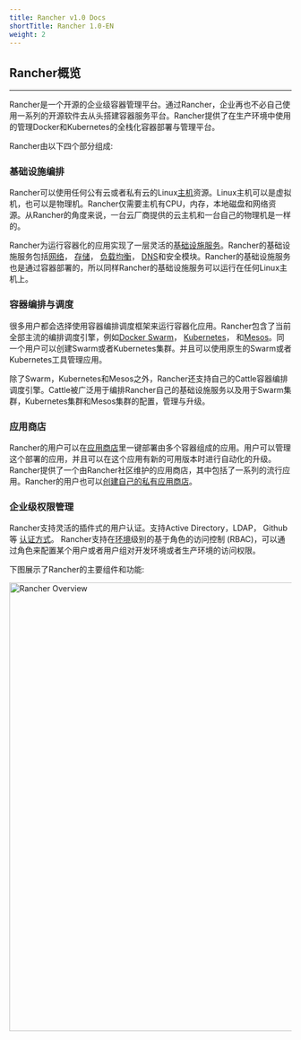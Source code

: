 ```yaml
---
title: Rancher v1.0 Docs
shortTitle: Rancher 1.0-EN
weight: 2
---
```


## Rancher概览
---

Rancher是一个开源的企业级容器管理平台。通过Rancher，企业再也不必自己使用一系列的开源软件去从头搭建容器服务平台。Rancher提供了在生产环境中使用的管理Docker和Kubernetes的全栈化容器部署与管理平台。

Rancher由以下四个部分组成:

### 基础设施编排

Rancher可以使用任何公有云或者私有云的Linux[主机](/docs/rancher/v1.x/cn/infrastructure/hosts/)资源。Linux主机可以是虚拟机，也可以是物理机。Rancher仅需要主机有CPU，内存，本地磁盘和网络资源。从Rancher的角度来说，一台云厂商提供的云主机和一台自己的物理机是一样的。

Rancher为运行容器化的应用实现了一层灵活的[基础设施服务](/docs/rancher/v1.x/cn/rancher-services/)。Rancher的基础设施服务包括[网络](/docs/rancher/v1.x/cn/rancher-services/networking)， [存储](/docs/rancher/v1.x/cn/rancher-services/storage-service/)， [负载均衡](/docs/rancher/v1.x/cn/rancher-services/load-balancer/)， [DNS](/docs/rancher/v1.x/cn/rancher-services/dns-service/)和安全模块。Rancher的基础设施服务也是通过容器部署的，所以同样Rancher的基础设施服务可以运行在任何Linux主机上。

### 容器编排与调度

很多用户都会选择使用容器编排调度框架来运行容器化应用。Rancher包含了当前全部主流的编排调度引擎，例如[Docker Swarm](/docs/rancher/v1.x/cn/infrastructure/swarm)， [Kubernetes](/docs/rancher/v1.x/cn/kubernetes)， 和[Mesos](/docs/rancher/v1.x/cn/infrastructure/mesos/)。同一个用户可以创建Swarm或者Kubernetes集群。并且可以使用原生的Swarm或者Kubernetes工具管理应用。

除了Swarm，Kubernetes和Mesos之外，Rancher还支持自己的Cattle容器编排调度引擎。Cattle被广泛用于编排Rancher自己的基础设施服务以及用于Swarm集群，Kubernetes集群和Mesos集群的配置，管理与升级。

### 应用商店

Rancher的用户可以在[应用商店](/docs/rancher/v1.x/cn/catalog)里一键部署由多个容器组成的应用。用户可以管理这个部署的应用，并且可以在这个应用有新的可用版本时进行自动化的升级。Rancher提供了一个由Rancher社区维护的应用商店，其中包括了一系列的流行应用。Rancher的用户也可以[创建自己的私有应用商店](/docs/rancher/v1.x/cn/configuration/catalog/private-catalog/)。

### 企业级权限管理

Rancher支持灵活的插件式的用户认证。支持Active Directory，LDAP， Github等 [认证方式](/docs/rancher/v1.x/cn/configuration/access-control/)。 Rancher支持在[环境](/docs/rancher/v1.x/cn/configuration/environments/)级别的基于角色的访问控制 (RBAC)，可以通过角色来配置某个用户或者用户组对开发环境或者生产环境的访问权限。

下图展示了Rancher的主要组件和功能:

<img src="/img/rancher/rancher.png" width="800" alt="Rancher Overview">
